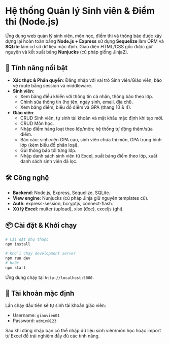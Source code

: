 # Hệ thống Quản lý Sinh viên & Điểm thi (Node.js)

Ứng dụng web quản lý sinh viên, môn học, điểm thi và thông báo được xây dựng lại hoàn toàn bằng **Node.js + Express** sử dụng **Sequelize** làm ORM và **SQLite** làm cơ sở dữ liệu mặc định. Giao diện HTML/CSS gốc được giữ nguyên và kết xuất bằng **Nunjucks** (cú pháp giống Jinja2).

## 🚀 Tính năng nổi bật
- **Xác thực & Phân quyền**: Đăng nhập với vai trò Sinh viên/Giáo viên, bảo vệ route bằng session và middleware.
- **Sinh viên**:
  - Xem bảng điều khiển với thông tin cá nhân, thông báo theo lớp.
  - Chỉnh sửa thông tin (họ tên, ngày sinh, email, địa chỉ).
  - Xem bảng điểm, biểu đồ điểm và GPA (thang 10 & 4).
- **Giáo viên**:
  - CRUD Sinh viên, tự sinh tài khoản và mật khẩu mặc định khi tạo mới.
  - CRUD Môn học.
  - Nhập điểm hàng loạt theo lớp/môn; hệ thống tự động thêm/sửa điểm.
  - Báo cáo: sinh viên GPA cao, sinh viên chưa thi môn, GPA trung bình lớp (kèm biểu đồ phân loại).
  - Gửi thông báo tới từng lớp.
  - Nhập danh sách sinh viên từ Excel, xuất bảng điểm theo lớp, xuất danh sách sinh viên đã lọc.

## 🛠️ Công nghệ
- **Backend**: Node.js, Express, Sequelize, SQLite.
- **View engine**: Nunjucks (cú pháp Jinja giữ nguyên templates cũ).
- **Auth**: express-session, bcryptjs, connect-flash.
- **Xử lý Excel**: multer (upload), xlsx (đọc), exceljs (ghi).

## 📦 Cài đặt & Khởi chạy
```bash
# Cài đặt phụ thuộc
npm install

# Khởi chạy development server
npm run dev
# hoặc
npm start
```
Ứng dụng chạy tại `http://localhost:5000`.

## 🔑 Tài khoản mặc định
Lần chạy đầu tiên sẽ tự sinh tài khoản giáo viên:
- Username: `giaovien01`
- Password: `admin@123`

Sau khi đăng nhập bạn có thể nhập dữ liệu sinh viên/môn học hoặc import từ Excel để trải nghiệm đầy đủ các tính năng.
